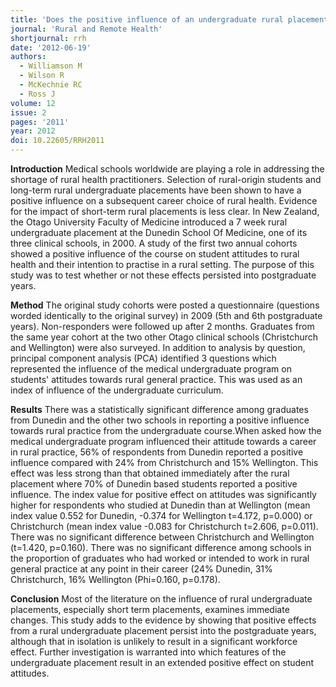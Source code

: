 ```yaml
---
title: 'Does the positive influence of an undergraduate rural placement persist into postgraduate years?'
journal: 'Rural and Remote Health'
shortjournal: rrh
date: '2012-06-19'
authors:
  - Williamson M
  - Wilson R
  - McKechnie RC
  - Ross J
volume: 12
issue: 2
pages: '2011'
year: 2012
doi: 10.22605/RRH2011
---
```

**Introduction**
Medical schools worldwide are playing a role in addressing the shortage of rural health practitioners. Selection of rural-origin students and long-term rural undergraduate placements have been shown to have a positive influence on a subsequent career choice of rural health. Evidence for the impact of short-term rural placements is less clear. In New Zealand, the Otago University Faculty of Medicine introduced a 7 week rural undergraduate placement at the Dunedin School Of Medicine, one of its three clinical schools, in 2000. A study of the first two annual cohorts showed a positive influence of the course on student attitudes to rural health and their intention to practise in a rural setting. The purpose of this study was to test whether or not these effects persisted into postgraduate years.

**Method**
The original study cohorts were posted a questionnaire (questions worded identically to the original survey) in 2009 (5th and 6th postgraduate years). Non-responders were followed up after 2 months. Graduates from the same year cohort at the two other Otago clinical schools (Christchurch and Wellington) were also surveyed. In addition to analysis by question, principal component analysis (PCA) identified 3 questions which represented the influence of the medical undergraduate program on students' attitudes towards rural general practice. This was used as an index of influence of the undergraduate curriculum.

**Results**
There was a statistically significant difference among graduates from Dunedin and the other two schools in reporting a positive influence towards rural practice from the undergraduate course.When asked how the medical undergraduate program influenced their attitude towards a career in rural practice, 56% of respondents from Dunedin reported a positive influence compared with 24% from Christchurch and 15% Wellington. This effect was less strong than that obtained immediately after the rural placement where 70% of Dunedin based students reported a positive influence. The index value for positive effect on attitudes was significantly higher for respondents who studied at Dunedin than at Wellington (mean index value 0.552 for Dunedin, -0.374 for Wellington t=4.172, p=0.000) or Christchurch (mean index value -0.083 for Christchurch t=2.606, p=0.011). There was no significant difference between Christchurch and Wellington (t=1.420, p=0.160). There was no significant difference among schools in the proportion of graduates who had worked or intended to work in rural general practice at any point in their career (24% Dunedin, 31% Christchurch, 16% Wellington (Phi=0.160, p=0.178).

**Conclusion**
Most of the literature on the influence of rural undergraduate placements, especially short term placements, examines immediate changes. This study adds to the evidence by showing that positive effects from a rural undergraduate placement persist into the postgraduate years, although that in isolation is unlikely to result in a significant workforce effect. Further investigation is warranted into which features of the undergraduate placement result in an extended positive effect on student attitudes.
